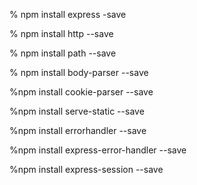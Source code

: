 % npm install express -save

% npm install http --save

% npm install path --save

% npm install body-parser --save

%npm install cookie-parser --save

%npm install serve-static --save

%npm install errorhandler --save

%npm install express-error-handler --save

%npm install express-session --save